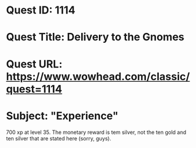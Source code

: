 # Quest ID: 1114
# Quest Title: Delivery to the Gnomes
# Quest URL: https://www.wowhead.com/classic/quest=1114
# Subject: "Experience"
700 xp at level 35. The monetary reward is tem silver, not the ten gold and ten silver that are stated here (sorry, guys).